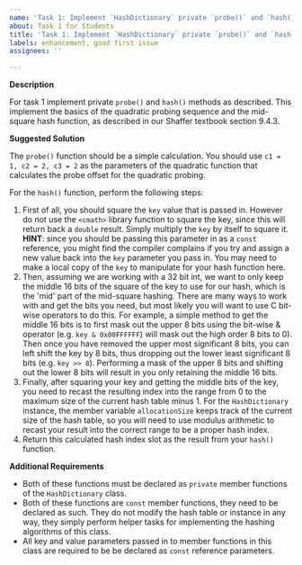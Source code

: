 ```yaml
---
name: 'Task 1: Implement `HashDictionary` private `probe()` and `hash()` Methods'
about: Task 1 for Students
title: 'Task 1: Implement `HashDictionary` private `probe()` and `hash()` Methods'
labels: enhancement, good first issue
assignees: ''

---
```


**Description**

For task 1 implement private `probe()` and `hash()` methods as described.  This implement the basics of the quadratic probing sequence and the mid-square hash function, as described in our Shaffer textbook section 9.4.3.

**Suggested Solution**

The `probe()` function should be a simple calculation.  You should use `c1 = 1, c2 = 2, c3 = 2` as the parameters of the quadratic function that calculates the probe offset for the quadratic probing.

For the `hash()` function, perform the following steps:

1.  First of all, you should square the `key` value that is passed
    in. However do not use the `<cmath>` library function to square
    the key, since this will return back a `double` result.  Simply
    multiply the `key` by itself to square it.  **HINT**: since you
    should be passing this parameter in as a `const` reference, you
    might find the compiler complains if you try and assign a new
    value back into the `key` parameter you pass in.  You may need to
    make a local copy of the `key` to manipulate for your hash
    function here.
2. Then, assuming we are working with a 32 bit int, we want to only
   keep the middle 16 bits of the square of the key to use for our
   hash, which is the 'mid' part of the mid-square hashing.  There are
   many ways to work with and get the bits you need, but most likely
   you will want to use C bit-wise operators to do this.  For example,
   a simple method to get the middle 16 bits is to first mask out the
   upper 8 bits using the bit-wise & operator (e.g. `key & 0x00FFFFFF`)
   will mask out the high order 8 bits to 0).  Then once you have
   removed the upper most significant 8 bits, you can left shift the
   key by 8 bits, thus dropping out the lower least significant 8 bits
   (e.g. `key >> 8`).  Performing a mask of the upper 8 bits and
   shifting out the lower 8 bits will result in you only retaining the
   middle 16 bits.
3. Finally, after squaring your key and getting the middle bits of the
   key, you need to recast the resulting index into the range
   from 0 to the maximum size of the current hash table minus 1.
   For the `HashDictionary` instance, the member variable `allocationSize`
   keeps track of the current size of the hash table, so you will need
   to use modulus arithmetic to recast your result into the correct
   range to be a proper hash index.
4. Return this calculated hash index slot as the result from your
   `hash()` function.

**Additional Requirements**

- Both of these functions must be declared as `private` member
  functions of the `HashDictionary` class.
- Both of these functions are `const` member functions, they need to
  be declared as such.  They do not modify the hash table or instance
  in any way, they simply perform helper tasks for implementing the
  hashing algorithms of this class.
- All key and value parameters passed in to member functions in this
  class are required to be be declared as `const` reference
  parameters.
  
